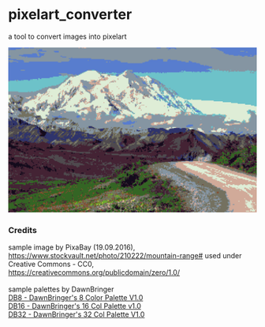 # pixelart_converter
 a tool to convert images into pixelart

![sample pixelart](/test_pixelart.jpg)

### Credits
sample image by PixaBay (19.09.2016), https://www.stockvault.net/photo/210222/mountain-range#
used under Creative Commons - CC0, https://creativecommons.org/publicdomain/zero/1.0/
<br><br>
sample palettes by DawnBringer
<br>
[DB8 - DawnBringer's 8 Color Palette V1.0](http://pixeljoint.com/forum/forum_posts.asp?TID=26050)
<br>
[DB16 - DawnBringer's 16 Col Palette v1.0](http://pixeljoint.com/forum/forum_posts.asp?TID=12795)
<br>
[DB32 - DawnBringer's 32 Col Palette V1.0](http://pixeljoint.com/forum/forum_posts.asp?TID=16247)
